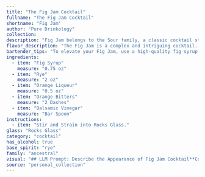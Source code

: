 ```yaml
---
title: "The Fig Jam Cocktail"
fullname: "The Fig Jam Cocktail"
shortname: "Fig Jam"
author: "Pure Drinkology"
collection:
description: "Fig Jam belongs to the Sour family, a classic cocktail style known for its tart and sweet balance. This unique twist on the Sour likely originated in the early 20th century, drawing inspiration from the burgeoning use of fruit liqueurs and the burgeoning American cocktail scene. "
flavor_description: "The Fig Jam is a complex and intriguing cocktail.  The fig syrup brings a sweet, jammy base, balanced by the spicy rye and the bright orange liqueur. A touch of bitter orange adds depth, while the balsamic vinegar creates a savory, almost umami note, rounding out the profile with a surprising twist. The result is a cocktail that is both familiar and unique, with a lingering sweetness and a hint of tartness. "
bartender_tips: "To elevate your Fig Jam, use a high-quality fig syrup with a deep, complex flavor.  Ensure your rye is robust to stand up to the sweetness.  For a smoother finish, opt for a less-bitter orange liqueur.  Don't be shy with the balsamic vinegar; a few drops add a touch of savory depth.  Finally, a good stir ensures proper dilution and a balanced cocktail. "
ingredients:
  - item: "Fig Syrup"
    measure: "0.75 oz"
  - item: "Rye"
    measure: "2 oz"
  - item: "Orange Liqueur"
    measure: "0.5 oz"
  - item: "Orange Bitters"
    measure: "2 Dashes"
  - item: "Balsamic Vinegar"
    measure: "Bar Spoon"
instructions:
  - item: "Stir and Strain into Rocks Glass."
glass: "Rocks Glass"
category: "cocktail"
has_alcohol: true
base_spirit: "rye"
family: "ancestral"
visual: "## LLM Prompt: Describe the Appearance of Fig Jam Cocktail**Context:**Fig Jam is a cocktail with a unique flavor profile, incorporating fig syrup, rye whiskey, orange liqueur, orange bitters, and a touch of balsamic vinegar. **Prompt:**Imagine a cocktail that captures the essence of a fig jam, both in taste and appearance. * **Color:** Describe the color of the cocktail. Is it a rich, deep hue or a lighter, more delicate shade?  Does it have any hints of amber, mahogany, or a deeper burgundy?* **Texture:** Is it a clear, translucent liquid or does it have a slight haze or even a hint of sediment from the fig syrup? * **Garnish:**  Describe the garnish, if any, used to enhance the visual appeal. What type of fruit or herb would complement the flavor and create a visually appealing element? * **Overall Impression:**  Describe the overall visual appeal of the cocktail. Does it have a rustic, elegant, or playful look? **Please provide a detailed description of the Fig Jam cocktail's appearance based on these prompts, aiming to capture its unique character and appeal.** "
source: "personal_collection"
---
```


